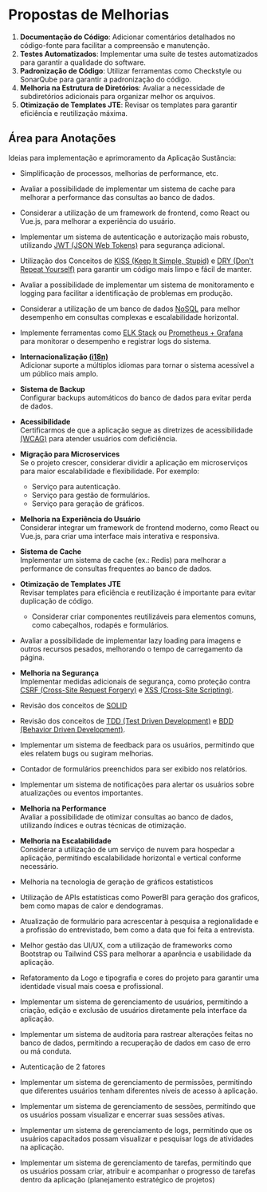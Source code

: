 # Propostas de Melhorias

1. **Documentação do Código**: Adicionar comentários detalhados no código-fonte para facilitar a compreensão e manutenção.
2. **Testes Automatizados**: Implementar uma suíte de testes automatizados para garantir a qualidade do software.
3. **Padronização de Código**: Utilizar ferramentas como Checkstyle ou SonarQube para garantir a padronização do código.
4. **Melhoria na Estrutura de Diretórios**: Avaliar a necessidade de subdiretórios adicionais para organizar melhor os arquivos.
5. **Otimização de Templates JTE**: Revisar os templates para garantir eficiência e reutilização máxima.

## Área para Anotações

Ideias para implementação e aprimoramento da Aplicação Sustância:

- Simplificação de processos, melhorias de performance, etc.

- Avaliar a possibilidade de implementar um sistema de cache para melhorar a performance das consultas ao banco de dados.

- Considerar a utilização de um framework de frontend, como React ou Vue.js, para melhorar a experiência do usuário.

- Implementar um sistema de autenticação e autorização mais robusto, utilizando [JWT (JSON Web Tokens)](https://www.alura.com.br/artigos/o-que-e-json-web-tokens?utm_term=&utm_campaign=topo-aon-search-gg-dsa-artigos_conteudos&utm_source=google&utm_medium=cpc&campaign_id=11384329873_164068847699_703853174125&utm_id=11384329873_164068847699_703853174125&hsa_acc=7964138385&hsa_cam=topo-aon-search-gg-dsa-artigos_conteudos&hsa_grp=164068847699&hsa_ad=703853174125&hsa_src=g&hsa_tgt=aud-527303763294:dsa-2273097816642&hsa_kw=&hsa_mt=&hsa_net=google&hsa_ver=3&gad_source=1&gbraid=0AAAAADpqZIDv6iQBaZ3_aWQdgbD8FzD9p&gclid=Cj0KCQjwh_i_BhCzARIsANimeoGLfv0G82Wa9DnWdwFswps3iFF1ZEL665w_xR4tKUPZIW8GQ3Jf0gUaAmHAEALw_wcB) para segurança adicional.

- Utilização dos Conceitos de [KISS (Keep It Simple, Stupid)](https://www.aluralingua.com.br/artigos/voce-conhece-o-principio-kiss-em-programacao) e [DRY (Don't Repeat Yourself)](https://www.aluralingua.com.br/artigos/voce-conhece-o-principio-dry-em-programacao) para garantir um código mais limpo e fácil de manter.

- Avaliar a possibilidade de implementar um sistema de monitoramento e logging para facilitar a identificação de problemas em produção.

- Considerar a utilização de um banco de dados [NoSQL](https://aws.amazon.com/pt/dynamodb/?trk=dcded092-8595-4ef4-9958-26b7775a3f60&sc_channel=ps&ef_id=Cj0KCQjwh_i_BhCzARIsANimeoHmfpdt33ci7iiZ9KW-sP_fIVQazS-_twWxAqx2A6aZyJ-DlpV0WtgaAjoqEALw_wcB:G:s&s_kwcid=AL!4422!3!589951437554!e!!g!!base%20nosql!16393976608!133547558053&gbraid=0AAAAADjHtp9Sivf8MjD5dZiOF3jWy6Xh5&gclid=Cj0KCQjwh_i_BhCzARIsANimeoHmfpdt33ci7iiZ9KW-sP_fIVQazS-_twWxAqx2A6aZyJ-DlpV0WtgaAjoqEALw_wcB) para melhor desempenho em consultas complexas e escalabilidade horizontal.

- Implemente ferramentas como [ELK Stack](https://www.elastic.co/what-is/elk-stack) ou [Prometheus + Grafana](https://prometheus.io/) para monitorar o desempenho e registrar logs do sistema.

- **Internacionalização [(i18n)](https://www.alura.com.br/artigos/i18n-no-next-js?srsltid=AfmBOoqSzY9MYzwqpiIgOaA_k2pm4fohD6g8Va_1KRxkiSquBtChzf8b)**  
  Adicionar suporte a múltiplos idiomas para tornar o sistema acessível a um público mais amplo.

- **Sistema de Backup**  
  Configurar backups automáticos do banco de dados para evitar perda de dados.

- **Acessibilidade**  
  Certificarmos de que a aplicação segue as diretrizes de acessibilidade [(WCAG)](https://guia-wcag.com/) para atender usuários com deficiência.

- **Migração para Microservices**  
  Se o projeto crescer, considerar dividir a aplicação em microserviços para maior escalabilidade e flexibilidade. Por exemplo:  
  - Serviço para autenticação.  
  - Serviço para gestão de formulários.  
  - Serviço para geração de gráficos.

- **Melhoria na Experiência do Usuário**  
  Considerar integrar um framework de frontend moderno, como React ou Vue.js, para criar uma interface mais interativa e responsiva.

- **Sistema de Cache**  
  Implementar um sistema de cache (ex.: Redis) para melhorar a performance de consultas frequentes ao banco de dados.

- **Otimização de Templates JTE**  
  Revisar templates para eficiência e reutilização é importante para evitar duplicação de código.  
  - Considerar criar componentes reutilizáveis para elementos comuns, como cabeçalhos, rodapés e formulários.

- Avaliar a possibilidade de implementar lazy loading para imagens e outros recursos pesados, melhorando o tempo de carregamento da página.

- **Melhoria na Segurança**  
  Implementar medidas adicionais de segurança, como proteção contra [CSRF (Cross-Site Request Forgery)](https://www.ibm.com/docs/pt-br/sva/11.0.0?topic=configuration-prevention-cross-site-request-forgery-csrf-attacks) e [XSS (Cross-Site Scripting)](https://www.kaspersky.com.br/resource-center/definitions/what-is-a-cross-site-scripting-attack).

- Revisão dos conceitos de [SOLID](https://www.alura.com.br/artigos/solid)

- Revisão dos conceitos de [TDD (Test Driven Development)](https://www.alura.com.br/artigos/tdd-um-guia-completo-para-iniciantes) e [BDD (Behavior Driven Development)](https://www.alura.com.br/artigos/guia-completo-sobre-bdd-behavior-driven-development).

- Implementar um sistema de feedback para os usuários, permitindo que eles relatem bugs ou sugiram melhorias.

- Contador de formulários preenchidos para ser exibido nos relatórios.

- Implementar um sistema de notificações para alertar os usuários sobre atualizações ou eventos importantes.

- **Melhoria na Performance**  
  Avaliar a possibilidade de otimizar consultas ao banco de dados, utilizando índices e outras técnicas de otimização.
- **Melhoria na Escalabilidade**  
Considerar a utilização de um serviço de nuvem para hospedar a aplicação, permitindo escalabilidade horizontal e vertical conforme necessário.

- Melhoria na tecnologia de geração de gráficos estatisticos

- Utilização de APIs estatísticas como PowerBI para geração dos graficos, bem como mapas de calor e dendogramas.

- Atualização de formulário para acrescentar à pesquisa a regionalidade e a profissão do entrevistado, bem como a data que foi feita a entrevista.

- Melhor gestão das UI/UX, com a utilização de frameworks como Bootstrap ou Tailwind CSS para melhorar a aparência e usabilidade da aplicação.

- Refatoramento da Logo e tipografia e cores do projeto para garantir uma identidade visual mais coesa e profissional.

- Implementar um sistema de gerenciamento de usuários, permitindo a criação, edição e exclusão de usuários diretamente pela interface da aplicação.

- Implementar um sistema de auditoria para rastrear alterações feitas no banco de dados, permitindo a recuperação de dados em caso de erro ou má conduta.

- Autenticação de 2 fatores

- Implementar um sistema de gerenciamento de permissões, permitindo que diferentes usuários tenham diferentes níveis de acesso à aplicação.

- Implementar um sistema de gerenciamento de sessões, permitindo que os usuários possam visualizar e encerrar suas sessões ativas.

- Implementar um sistema de gerenciamento de logs, permitindo que os usuários capacitados possam visualizar e pesquisar logs de atividades na aplicação.

- Implementar um sistema de gerenciamento de tarefas, permitindo que os usuários possam criar, atribuir e acompanhar o progresso de tarefas dentro da aplicação (planejamento estratégico de projetos)
